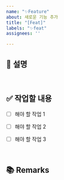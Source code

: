 ```yaml
---
name: "✨Feature"
about: 새로운 기능 추가
title: "[Feat]"
labels: "✨feat"
assignees: ''

---
```


## 📄 설명
<!-- 새로운 기능에 대한 설명을 작성해 주세요. -->


</br>

## ✅ 작업할 내용
<!-- 할 일을 체크박스 형태로 작성해주세요. -->
- [ ] 해야 할 작업 1
- [ ] 해야 할 작업 2
- [ ] 해야 할 작업 3  



</br>

## 📚 Remarks
<!-- 기능 개발에 있어 비고사항이 있다면 작성해 주세요. -->
